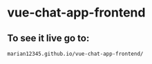 # vue-chat-app-frontend

## To see it live go to:

```
marian12345.github.io/vue-chat-app-frontend/
```
